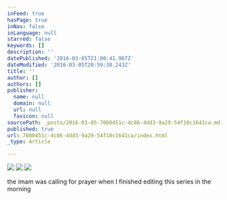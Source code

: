 ```yaml
---
inFeed: true
hasPage: true
inNav: false
inLanguage: null
starred: false
keywords: []
description: ''
datePublished: '2016-03-05T21:00:41.967Z'
dateModified: '2016-03-05T20:59:38.243Z'
title: ''
author: []
authors: []
publisher:
  name: null
  domain: null
  url: null
  favicon: null
sourcePath: _posts/2016-03-05-7080451c-4c86-4dd3-9a29-54f10c1641ca.md
published: true
url: 7080451c-4c86-4dd3-9a29-54f10c1641ca/index.html
_type: Article

---
```

![](https://the-grid-user-content.s3-us-west-2.amazonaws.com/b6b7cf86-e660-4faa-875e-7a549e82f2e8.jpg)
![](https://the-grid-user-content.s3-us-west-2.amazonaws.com/15b8d6d2-72cf-482b-9576-630379b8900f.jpg)
![](https://the-grid-user-content.s3-us-west-2.amazonaws.com/21d22020-2647-4ea8-a2e4-13172360502c.jpg)

the imam was calling for prayer when I finished editing this series in the morning